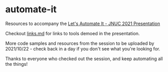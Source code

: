 # automate-it
Resources to accompany the [Let's Automate It - JNUC 2021 Presentation](https://reg.jamf.com/flow/jamf/jnuc2021/virtualhome/page/sessioncatalog/session/1624561163020001bwPb)

Checkout [links.md](https://github.com/phinbox/automate-it/blob/main/links.md) for links to tools demoed in the presentation. 

More code samples and resources from the session to be uploaded by 2021/10/22 - check back in a day if you don't see what you're looking for.

Thanks to everyone who checked out the session, and keep automating all the things!
